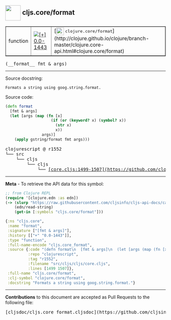 ## <img width="48px" valign="middle" src="http://i.imgur.com/Hi20huC.png"> cljs.core/format

 <table border="1">
<tr>

<td>function</td>
<td><a href="https://github.com/cljsinfo/cljs-api-docs/tree/0.0-1443"><img valign="middle" alt="[+] 0.0-1443" src="https://img.shields.io/badge/+-0.0--1443-lightgrey.svg"></a> </td>
<td>
[<img height="24px" valign="middle" src="http://i.imgur.com/1GjPKvB.png"> <samp>clojure.core/format</samp>](http://clojure.github.io/clojure/branch-master/clojure.core-api.html#clojure.core/format)
</td>
</tr>
</table>

 <samp>
(__format__ fmt & args)<br>
</samp>

---




Source docstring:

```
Formats a string using goog.string.format.
```

Source code:

```clj
(defn format
  [fmt & args]
  (let [args (map (fn [x]
                    (if (or (keyword? x) (symbol? x))
                      (str x)
                      x))
                args)]
    (apply gstring/format fmt args)))
```

 <pre>
clojurescript @ r1552
└── src
    └── cljs
        └── cljs
            └── <ins>[core.cljs:1499-1507](https://github.com/clojure/clojurescript/blob/r1552/src/cljs/cljs/core.cljs#L1499-L1507)</ins>
</pre>


---

__Meta__ - To retrieve the API data for this symbol:

```clj
;; from Clojure REPL
(require '[clojure.edn :as edn])
(-> (slurp "https://raw.githubusercontent.com/cljsinfo/cljs-api-docs/catalog/cljs-api.edn")
    (edn/read-string)
    (get-in [:symbols "cljs.core/format"]))
```

```clj
{:ns "cljs.core",
 :name "format",
 :signature ["[fmt & args]"],
 :history [["+" "0.0-1443"]],
 :type "function",
 :full-name-encode "cljs.core_format",
 :source {:code "(defn format\n  [fmt & args]\n  (let [args (map (fn [x]\n                    (if (or (keyword? x) (symbol? x))\n                      (str x)\n                      x))\n                args)]\n    (apply gstring/format fmt args)))",
          :repo "clojurescript",
          :tag "r1552",
          :filename "src/cljs/cljs/core.cljs",
          :lines [1499 1507]},
 :full-name "cljs.core/format",
 :clj-symbol "clojure.core/format",
 :docstring "Formats a string using goog.string.format."}

```

---

__Contributions__ to this document are accepted as Pull Requests to the following file:

 <pre>
[cljsdoc/cljs.core_format.cljsdoc](https://github.com/cljsinfo/cljs-api-docs/blob/master/cljsdoc/cljs.core_format.cljsdoc)
</pre>

